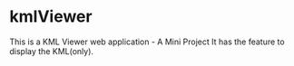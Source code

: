 # kmlViewer
This is a KML Viewer web application - A Mini Project
It has the feature to display the KML(only). 
